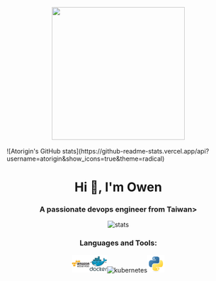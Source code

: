 <p align="center">
  <img 
    width="300"
    height="300"
    src="https://github-readme-stats.vercel.app/api?username=atorigin&show_icons=true&theme=radical"
  >
</p>
![Atorigin's GitHub stats](https://github-readme-stats.vercel.app/api?username=atorigin&show_icons=true&theme=radical)

<h1 align="center">Hi 👋, I'm Owen</h1>
<h3 align="center"><b>A passionate devops engineer from Taiwan></b></h3>
<div align="center"><img src="https://github-readme-stats.vercel.app/api/top-langs/?username=atorigin" alt="stats" height="300" width="320" /><h3 align="center">Languages and Tools:</h3><img src="https://raw.githubusercontent.com/devicons/devicon/master/icons/amazonwebservices/amazonwebservices-original-wordmark.svg" alt="aws" width="40" height="40"/><img src="https://raw.githubusercontent.com/devicons/devicon/master/icons/docker/docker-original-wordmark.svg" alt="docker" width="40" height="40"/><img src="https://www.vectorlogo.zone/logos/kubernetes/kubernetes-icon.svg" alt="kubernetes" width="40" height="40"/><img src="https://raw.githubusercontent.com/devicons/devicon/master/icons/python/python-original.svg" alt="python" width="40" height="40"/></div>
